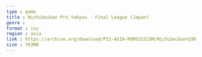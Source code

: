 ```yaml
---
type : game
title : Nichibeikan Pro Yakyuu - Final League (Japan)
genre : 
format : iso
region : asia
link : https://archive.org/download/PS2-ASIA-ROMS321COM/Nichibeikan%20Pro%20Yakyuu%20-%20Final%20League%20%28Japan%29.7z
size : 763MB
---
```

